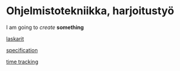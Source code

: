 # Ohjelmistotekniikka, harjoitustyö

I am going to *create* **something**

[laskarit](https://github.com/TrollRoll2/ot-harjoitustyo/tree/main/laskarit)

[specification](https://github.com/TrollRoll2/ot-harjoitustyo/blob/main/documentation/sepcification.md)

[time tracking](https://github.com/TrollRoll2/ot-harjoitustyo/blob/main/documentation/timetracking.md)
